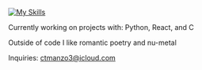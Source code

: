 [![My Skills](https://skillicons.dev/icons?i=html,css,js,tailwind,react,nextjs,lua,py,figma,latex,arduino&theme=dark)](https://skillicons.dev)

Currently working on projects with: Python, React, and C  

Outside of code I like romantic poetry and nu-metal  

Inquiries: ctmanzo3@icloud.com
<!--
**n0x1/n0x1** is a ✨ _special_ ✨ repository because its `README.md` (this file) appears on your GitHub profile.

Here are some ideas to get you started:

- 🔭 I’m currently working on ...
- 🌱 I’m currently learning ...
- 👯 I’m looking to collaborate on ...
- 🤔 I’m looking for help with ...
- 💬 Ask me about ...
- 📫 How to reach me: ...
- 😄 Pronouns: ...
- ⚡ Fun fact: ...
-->
